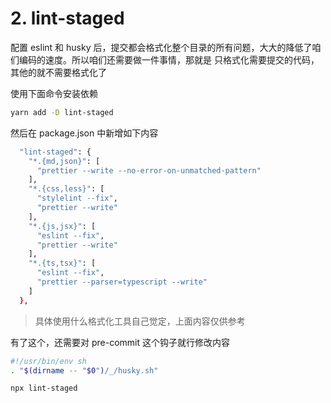 # 2. lint-staged

配置 eslint 和 husky 后，提交都会格式化整个目录的所有问题，大大的降低了咱们编码的速度。所以咱们还需要做一件事情，那就是 只格式化需要提交的代码，其他的就不需要格式化了

使用下面命令安装依赖

```bash
yarn add -D lint-staged
```

然后在 package.json 中新增如下内容

```bash
  "lint-staged": {
    "*.{md,json}": [
      "prettier --write --no-error-on-unmatched-pattern"
    ],
    "*.{css,less}": [
      "stylelint --fix",
      "prettier --write"
    ],
    "*.{js,jsx}": [
      "eslint --fix",
      "prettier --write"
    ],
    "*.{ts,tsx}": [
      "eslint --fix",
      "prettier --parser=typescript --write"
    ]
  },
```

> 具体使用什么格式化工具自己觉定，上面内容仅供参考

有了这个，还需要对 pre-commit 这个钩子就行修改内容

```bash
#!/usr/bin/env sh
. "$(dirname -- "$0")/_/husky.sh"

npx lint-staged
```
